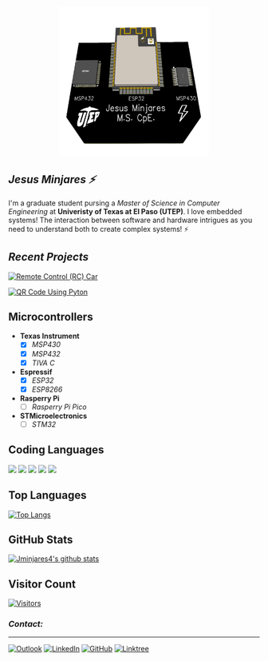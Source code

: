  <p align="center">
  <img width="300" height="300" src="images/pcb.png">
</p>

## ***Jesus Minjares :zap:***
I'm a graduate student pursing a *Master of Science in Computer Engineering* at **Univeristy of Texas at El Paso (UTEP)**. I love embedded systems! The interaction between software and hardware intrigues as you need to understand both to create complex systems! :zap: 

## ***Recent Projects***
[![Remote Control (RC) Car ](https://github-readme-stats.vercel.app/api/pin/?username=JorgeMinjares&repo=RC-Car&theme=react&layout=compact)](https://github.com/JorgeMinjares/RC-Car)

[![QR Code Using Pyton ](https://github-readme-stats.vercel.app/api/pin/?username=jminjares4&repo=QR-Code&theme=react&layout=compact)](https://github.com/jminjares4/QR-Code)

## **Microcontrollers**

- **Texas Instrument**
  - [x] *MSP430*
  - [x] *MSP432*
  - [x] *TIVA C*
- **Espressif**
  - [x] *ESP32*
  - [x] *ESP8266*
- **Rasperry Pi**
  - [ ] *Rasperry Pi Pico*
- **STMicroelectronics**
  - [ ] *STM32*
## **Coding Languages**

![](https://img.shields.io/badge/Code-C-informational?style=flat&logo=C&color=003B57)
![](https://img.shields.io/badge/Code-C++-informational?style=flat&logo=Cplusplus&color=61DAFB)
![](https://img.shields.io/badge/Code-Rust-informational?style=flat&logo=Rust&color=FF0000)
![](https://img.shields.io/badge/Code-Python-informational?style=flat&logo=Python&color=764ABC)
![](https://img.shields.io/badge/Code-Java-informational?style=flat&logo=Java&color=E34F26)
</br>

## **Top Languages**
[![Top Langs](https://github-readme-stats.vercel.app/api/top-langs/?username=jminjares4&layout=compact&hide=CMake,html,Assembly,Batchfile,Makefile,XS&theme=react)](https://github.com/jminjares4/)

## **GitHub Stats** 
[![Jminjares4's github stats](https://github-readme-stats.vercel.app/api?username=jminjares4&theme=react)](https://github.com/jminjares4)

## **Visitor Count**
[![Visitors](https://visitor-badge.glitch.me/badge?page_id=jminjares4.jminjares4)](https://github.com/jminjares4)

### ***Contact:***
---
[![Outlook](https://img.shields.io/badge/Microsoft_Outlook-0078D4?style=for-the-badge&logo=microsoft-outlook&logoColor=white)](mailto:jminjares4@miners.utep.edu)  [![LinkedIn](https://img.shields.io/badge/LinkedIn-0077B5?style=for-the-badge&logo=linkedin&logoColor=white)](https://www.linkedin.com/in/jesus-minjares-157a21195/) [![GitHub](https://img.shields.io/badge/GitHub-100000?style=for-the-badge&logo=github&logoColor=white)](https://github.com/jminjares4) [![Linktree](https://img.shields.io/badge/linktree-39E09B?style=for-the-badge&logo=linktree&logoColor=white)](https://linktr.ee/JesusMinjares)

